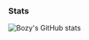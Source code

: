### Stats

![Bozy's GitHub stats](https://github-readme-stats.vercel.app/api?username=Bozcx&show_icons=true&theme=radical)
